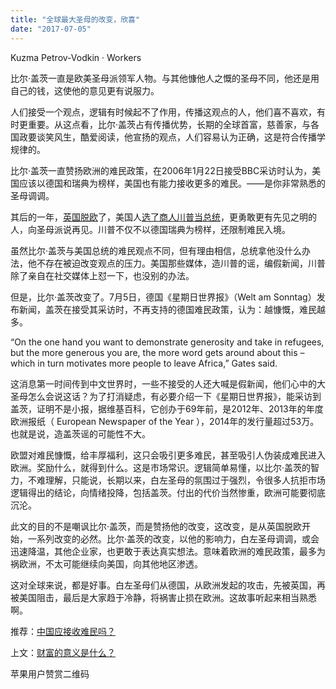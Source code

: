 ```yaml
---
title: "全球最大圣母的改变，欣喜"
date: "2017-07-05"
---
```


Kuzma Petrov-Vodkin · Workers

比尔·盖茨一直是欧美圣母派领军人物。与其他慷他人之慨的圣母不同，他还是用自己的钱，这使他的意见更有说服力。

人们接受一个观点，逻辑有时候起不了作用，传播这观点的人，他们喜不喜欢，有时更重要。从这点看，比尔·盖茨占有传播优势，长期的全球首富，慈善家，与各国政要谈笑风生，酷爱阅读，他宣扬的观点，人们容易认为正确，这是符合传播学规律的。

比尔·盖茨一直赞扬欧洲的难民政策，在2006年1月22日接受BBC采访时认为，美国应该以德国和瑞典为榜样，美国也有能力接收更多的难民。——是你非常熟悉的圣母调调。

其后的一年，[英国脱欧](http://mp.weixin.qq.com/s?__biz=MjM5NDU0Mjk2MQ==&mid=2651622220&idx=1&sn=ebc16af578346db4bb1c7dc63190e18a&scene=21#wechat_redirect)了，美国人[选了商人川普当总统](http://mp.weixin.qq.com/s?__biz=MjM5NDU0Mjk2MQ==&mid=2651622489&idx=1&sn=cb02ac2dba23ee7aa9b03282e83ab68b&chksm=bd7e08478a098151699370cfb065ac0329d18bdfb97dcf15c1a3fa05c314c716bbf9a96bd785&scene=21#wechat_redirect)，更勇敢更有先见之明的人，向圣母派说再见。川普不仅不以德国瑞典为榜样，还限制难民入境。

虽然比尔·盖茨与美国总统的难民观点不同，但有理由相信，总统拿他没什么办法，他不存在被迫改变观点的压力。美国那些媒体，造川普的谣，编假新闻，川普除了亲自在社交媒体上怼一下，也没别的办法。

但是，比尔·盖茨改变了。7月5日，德国《星期日世界报》（Welt am Sonntag）发布新闻，盖茨在接受其采访时，不再支持的德国难民政策，认为：越慷慨，难民越多。

“On the one hand you want to demonstrate generosity and take in refugees, but the more generous you are, the more word gets around about this – which in turn motivates more people to leave Africa,” Gates said.

这消息第一时间传到中文世界时，一些不接受的人还大喊是假新闻，他们心中的大圣母怎么会说这话？为了打消疑虑，有必要介绍一下《星期日世界报》，能采访到盖茨，证明不是小报，据维基百科，它创办于69年前，是2012年、2013年的年度欧洲报纸（ European Newspaper of the Year ），2014年的发行量超过53万。也就是说，造盖茨谣的可能性不大。

欧盟对难民慷慨，给丰厚福利，这只会吸引更多难民，甚至吸引人伪装成难民进入欧洲。奖励什么，就得到什么。这是市场常识。逻辑简单易懂，以比尔·盖茨的智力，不难理解，只能说，长期以来，白左圣母的氛围过于强烈，令很多人抗拒市场逻辑得出的结论，向情绪投降，包括盖茨。付出的代价当然惨重，欧洲可能要彻底沉沦。

此文的目的不是嘲讽比尔·盖茨，而是赞扬他的改变，这改变，是从英国脱欧开始，一系列改变的必然。比尔·盖茨的改变，以他的影响力，白左圣母调调，或会迅速降温，其他企业家，也更敢于表达真实想法。意味着欧洲的难民政策，最多为祸欧洲，不太可能继续向美国，向其他地区渗透。

这对全球来说，都是好事。白左圣母们从德国，从欧洲发起的攻击，先被英国，再被美国阻击，最后是大家趋于冷静，将祸害止损在欧洲。这故事听起来相当熟悉啊。

推荐：[中国应接收难民吗？](http://mp.weixin.qq.com/s?__biz=MjM5NDU0Mjk2MQ==&mid=2651623197&idx=1&sn=0bd934177b5956bb7655005a3fa3c854&chksm=bd7e0b038a0982154b622388a99c71a77ea713763341d26e1d580d36a2ae2ecd8c8ed42b3595&scene=21#wechat_redirect)

上文：[财富的意义是什么？](http://mp.weixin.qq.com/s?__biz=MjM5NDU0Mjk2MQ==&mid=2651623224&idx=1&sn=17cad53f45b826d3e09038bdf5dcceec&chksm=bd7e0b268a09823006a0252c3399bf9644f5e46a20f10e888ddf5cfdc370fd1fc30689623e3d&scene=21#wechat_redirect)

苹果用户赞赏二维码
